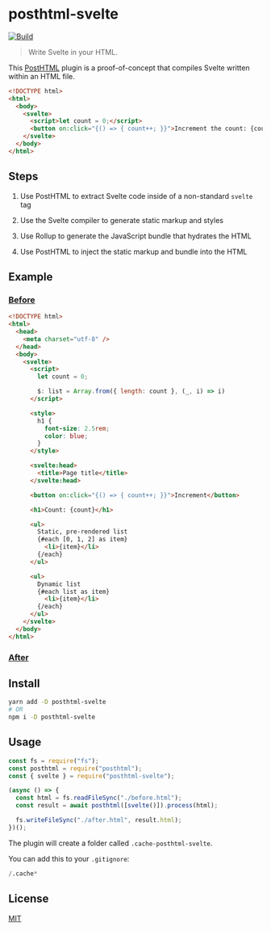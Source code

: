 # posthtml-svelte

[![Build][build]][build-badge]

> Write Svelte in your HTML.

This [PostHTML](https://github.com/posthtml/posthtml) plugin is a proof-of-concept that compiles Svelte written within an HTML file.

```html
<!DOCTYPE html>
<html>
  <body>
    <svelte>
      <script>let count = 0;</script>
      <button on:click="{() => { count++; }}">Increment the count: {count}</button>
    </svelte>
  </body>
</html>
```

## Steps

1) Use PostHTML to extract Svelte code inside of a non-standard `svelte` tag

2) Use the Svelte compiler to generate static markup and styles

3) Use Rollup to generate the JavaScript bundle that hydrates the HTML

4) Use PostHTML to inject the static markup and bundle into the HTML

## Example

### [Before](src/__fixtures__/Count.html)

```html
<!DOCTYPE html>
<html>
  <head>
    <meta charset="utf-8" />
  </head>
  <body>
    <svelte>
      <script>
        let count = 0;

        $: list = Array.from({ length: count }, (_, i) => i)
      </script>

      <style>
        h1 {
          font-size: 2.5rem;
          color: blue;
        }
      </style>

      <svelte:head>
        <title>Page title</title>
      </svelte:head>

      <button on:click="{() => { count++; }}">Increment</button>

      <h1>Count: {count}</h1>

      <ul>
        Static, pre-rendered list
        {#each [0, 1, 2] as item}
          <li>{item}</li>
        {/each}
      </ul>

      <ul>
        Dynamic list
        {#each list as item}
          <li>{item}</li>
        {/each}
      </ul>
    </svelte>
  </body>
</html>
```

### [After](src/__fixtures__/Count.out.html)

## Install

```bash
yarn add -D posthtml-svelte
# OR
npm i -D posthtml-svelte
```

## Usage

```js
const fs = require("fs");
const posthtml = require("posthtml");
const { svelte } = require("posthtml-svelte");

(async () => {
  const html = fs.readFileSync("./before.html");
  const result = await posthtml([svelte()]).process(html);

  fs.writeFileSync("./after.html", result.html);
})();
```

The plugin will create a folder called `.cache-posthtml-svelte`.

You can add this to your `.gitignore`:

```s
/.cache*
```

## License

[MIT](LICENSE)

[build]: https://travis-ci.com/metonym/posthtml-svelte.svg?branch=master
[build-badge]: https://travis-ci.com/metonym/posthtml-svelte
